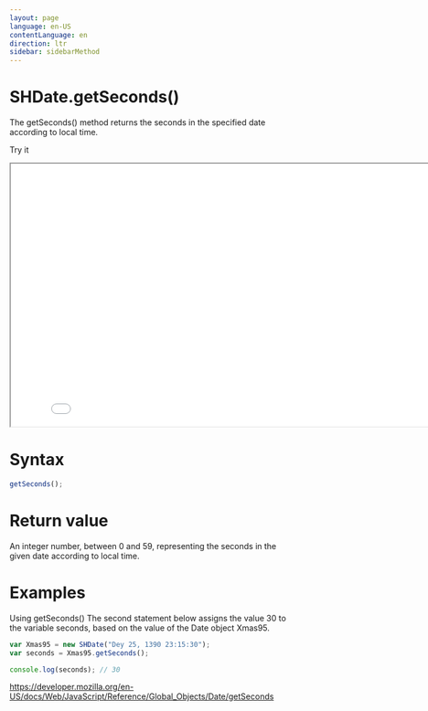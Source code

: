 ```yaml
---
layout: page
language: en-US
contentLanguage: en
direction: ltr
sidebar: sidebarMethod
---
```


# SHDate.getSeconds()

The getSeconds() method returns the seconds in the specified date according to local time.

Try it

<iframe style="width: 830px; height: 460px;" src="/SHDateTime-js/examples/live.html?function=getSeconds" title="MDN Web Docs Interactive Example" loading="lazy"></iframe>
<br/>

# Syntax

```js
getSeconds();
```

# Return value

An integer number, between 0 and 59, representing the seconds in the given date according to local time.

# Examples

Using getSeconds()
The second statement below assigns the value 30 to the variable seconds, based on the value of the Date object Xmas95.

```js
var Xmas95 = new SHDate("Dey 25, 1390 23:15:30");
var seconds = Xmas95.getSeconds();

console.log(seconds); // 30
```

https://developer.mozilla.org/en-US/docs/Web/JavaScript/Reference/Global_Objects/Date/getSeconds
